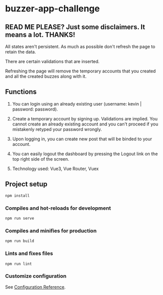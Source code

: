 # buzzer-app-challenge

## READ ME PLEASE? Just some disclaimers. It means a lot. THANKS!

All states aren't persistent. As much as possible don't refresh the page to retain the data.

There are certain validations that are inserted.

Refreshing the page will remove the temporary accounts that you created and all the created buzzes along with it. 

## Functions

1. You can login using an already existing user (username: kevin | password: password).

2. Create a temporary account by signing up. Validations are implied. You cannot create an already existing account and you can't proceed if you mistakenly retyped your password wrongly.

3. Upon logging in, you can create new post that will be binded to your account.

4. You can easily logout the dashboard by pressing the Logout link on the top right side of the screen.

5. Technology used: Vue3, Vue Router, Vuex

## Project setup
```
npm install
```

### Compiles and hot-reloads for development
```
npm run serve
```

### Compiles and minifies for production
```
npm run build
```

### Lints and fixes files
```
npm run lint
```

### Customize configuration
See [Configuration Reference](https://cli.vuejs.org/config/).
